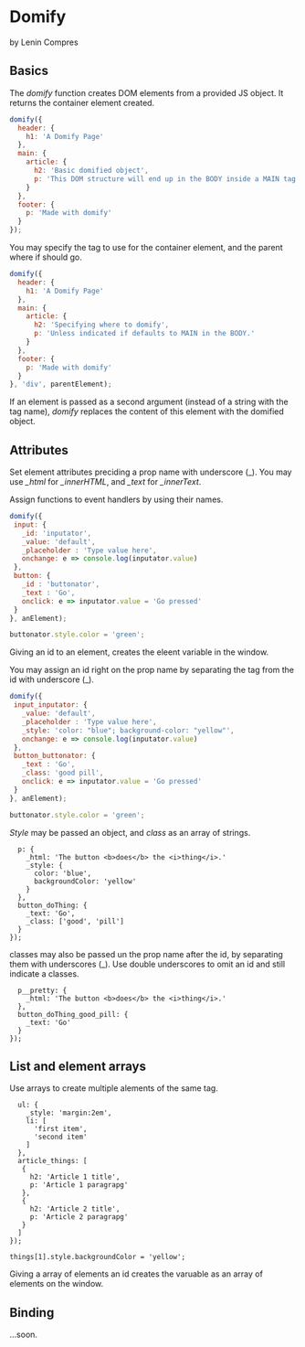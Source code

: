 # Domify
by Lenin Compres

## Basics

The *domify* function creates DOM elements from a provided JS object. It returns the container element created.

```javascript
domify({
  header: {
    h1: 'A Domify Page'
  },
  main: {
    article: {
      h2: 'Basic domified object',
      p: 'This DOM structure will end up in the BODY inside a MAIN tag.'
    }
  },
  footer: {
    p: 'Made with domify'
  }
});
```

You may specify the tag to use for the container element, and the parent where if should go.

```javascript
domify({
  header: {
    h1: 'A Domify Page'
  },
  main: {
    article: {
      h2: 'Specifying where to domify',
      p: 'Unless indicated if defaults to MAIN in the BODY.'
    }
  },
  footer: {
    p: 'Made with domify'
  }
}, 'div', parentElement);
```

If an element is passed as a second argument (instead of a string with the tag name), *domify* replaces the content of this element with the domified object.

## Attributes

Set element attributes preciding a prop name with underscore (_). You may use *_html* for *_innerHTML*, and *_text* for *_innerText*.

Assign functions to event handlers by using their names.

```javascript
domify({
 input: {
   _id: 'inputator',
   _value: 'default',
   _placeholder : 'Type value here',
   onchange: e => console.log(inputator.value)
 },
 button: {
   _id : 'buttonator',
   _text : 'Go',
   onclick: e => inputator.value = 'Go pressed'
 }
}, anElement);

buttonator.style.color = 'green';

```

Giving an id to an element, creates the eleent variable in the window.

You may assign an id right on the prop name by separating the tag from the id with underscore (\_).

```javascript
domify({
 input_inputator: {
   _value: 'default',
   _placeholder : 'Type value here',
   _style: 'color: "blue"; background-color: "yellow"',
   onchange: e => console.log(inputator.value)
 },
 button_buttonator: {
   _text : 'Go',
   _class: 'good pill',
   onclick: e => inputator.value = 'Go pressed'
 }
}, anElement);

buttonator.style.color = 'green';
```

*Style* may be passed an object, and *class* as an array of strings.

```domify({
  p: {
    _html: 'The button <b>does</b> the <i>thing</i>.'
    _style: {
      color: 'blue',
      backgroundColor: 'yellow'
    }
  },
  button_doThing: {
    _text: 'Go',
    _class: ['good', 'pill']
  }
});
```
classes may also be passed un the prop name after the id, by separating them with underscores (\_). Use double underscores to omit an id and still indicate a classes.

```domify({
  p__pretty: {
    _html: 'The button <b>does</b> the <i>thing</i>.'
  },
  button_doThing_good_pill: {
    _text: 'Go'
  }
});
```

## List and element arrays

Use arrays to create multiple alements of the same tag.

```domify({
  ul: {
    _style: 'margin:2em',
    li: [
      'first item',
      'second item'
    ]
  },
  article_things: [
   {
     h2: 'Article 1 title',
     p: 'Article 1 paragrapg'
   },
   {
     h2: 'Article 2 title',
     p: 'Article 2 paragrapg'
   }
  ]
});

things[1].style.backgroundColor = 'yellow';

```

Giving a array of elements an id creates the varuable as an array of elements on the window.

## Binding

...soon.
